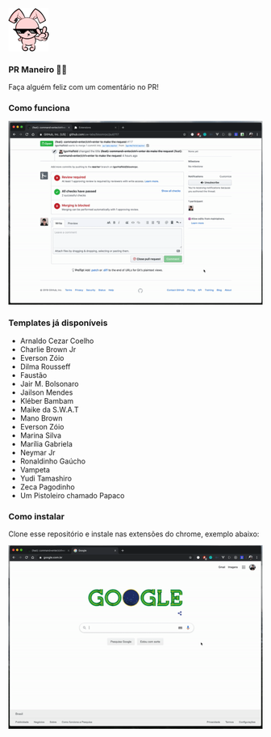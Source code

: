 <img style="" src="icon.png" width="80" />

### PR Maneiro 👍🏻

Faça alguém feliz com um comentário no PR!

### Como funciona

![demo 1](assets/demo-1.gif)

### Templates já disponíveis

- Arnaldo Cezar Coelho
- Charlie Brown Jr
- Everson Zóio
- Dilma Rousseff
- Faustão
- Jair M. Bolsonaro
- Jailson Mendes
- Kléber Bambam
- Maike da S.W.A.T
- Mano Brown
- Everson Zóio
- Marina Silva
- Marília Gabriela
- Neymar Jr
- Ronaldinho Gaúcho
- Vampeta
- Yudi Tamashiro
- Zeca Pagodinho
- Um Pistoleiro chamado Papaco

### Como instalar

Clone esse repositório e instale nas extensões do chrome, exemplo abaixo:

![demo 2](assets/demo-2.gif)
